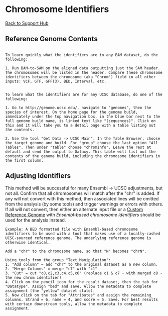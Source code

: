 # Chromosome Identifiers

[Back to Support Hub](/src/support/index.md)

## Reference Genome Contents

```

To learn quickly what the identifiers are in any BAM dataset, do the following:

1. Run BAM-to-SAM on the aligned data outputting just the SAM header. The chromosomes will be listed in the header. Compare these chromosome identifiers between the chromosome (aka "Chrom") field in all other inputs: VCF, GTF, GFF(3), BED, Interval, etc.

```


```

To learn what the identifiers are for any UCSC database, do one of the following:

1. Go to http://genome.ucsc.edu/, navigate to "genomes", then the species of interest. On the home page for the genome build, immediately under the top navigation box, in the blue bar next to the full genome build name, is linked text like "(sequences)". Click on this and it will take you to a detail page with a table listing out the contents.

2. Use the tool "Get Data -> UCSC Main". In the Table Browser, choose the target genome and build. For "group" choose the last option "All Tables". Then under "table" choose "chromInfo". Leave the rest at default and send the output to Galaxy. This table will list out the contents of the genome build, including the chromosome identifiers in the first column.

```


## Adjusting Identifiers

This method will be successful for many Ensembl -> UCSC adjustments, but not all. Confirm that all chromosomes will match after the "chr" is added. If any will not convert with this method, then associated lines will be omitted from the analysis (by some tools) and trigger warnings or errors with others. If all will not convert, then either an alternate input file or a [Custom Reference Genome](/src/learn/custom-genomes/index.md) with *Ensembl-based chromosome identifiers* should be used for the analysis instead.

```
Example: A BED formatted file with Ensembl-based chromosome identifiers to be used with a tool that makes use of a locally-cashed UCSC-sourced reference genome. The underlying reference genome is otherwise identical.

Add a "chr" to the chromosome name, so that "N" becomes "chrN".

Using tools from the group "Text Manipulation":
1. "Add column" = add "chr" to the original dataset as a new column.
2. "Merge Columns" = merge "c7" with "c1"
3. "Cut" = cut "c8,c2,c3,c4,c5,c6" (replace c1 & c7 - with merged c8 - the new chrom identifier)
4. Click on the pencil icon for the result dataset, then the tab for "Datatype". Assign "bed" and save. Allow the metadata to complete assignment (the "yellow" dataset state).
5. Now click on the tab for "Attributes" and assign the remaining columns. Strand = 6, name = 4, and score = 5. Save. For best results with certain downstream tools, allow the metadata to complete assignment.

```
